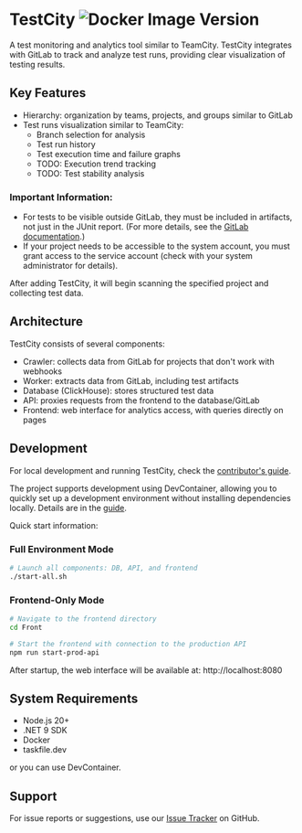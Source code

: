 # TestCity ![Docker Image Version](https://img.shields.io/docker/v/tihonove/testcity)

A test monitoring and analytics tool similar to TeamCity. TestCity integrates with GitLab to track and analyze test runs, providing clear visualization of testing results.

## Key Features

- Hierarchy: organization by teams, projects, and groups similar to GitLab
- Test runs visualization similar to TeamCity:
  - Branch selection for analysis
  - Test run history
  - Test execution time and failure graphs
  - TODO: Execution trend tracking
  - TODO: Test stability analysis

### Important Information:

- For tests to be visible outside GitLab, they must be included in artifacts, not just in the JUnit report. (For more details, see the [GitLab documentation](https://docs.gitlab.com/api/job_artifacts/#downloading-artifactsreports-files).)
- If your project needs to be accessible to the system account, you must grant access to the service account (check with your system administrator for details).

After adding TestCity, it will begin scanning the specified project and collecting test data.

## Architecture

TestCity consists of several components:
- Crawler: collects data from GitLab for projects that don't work with webhooks
- Worker: extracts data from GitLab, including test artifacts
- Database (ClickHouse): stores structured test data
- API: proxies requests from the frontend to the database/GitLab
- Frontend: web interface for analytics access, with queries directly on pages

## Development

For local development and running TestCity, check the [contributor's guide](DEVGUIDE.md).

The project supports development using DevContainer, allowing you to quickly set up a development environment without installing dependencies locally. Details are in the [guide](DEVGUIDE.md).

Quick start information:

### Full Environment Mode
```bash
# Launch all components: DB, API, and frontend
./start-all.sh
```

### Frontend-Only Mode
```bash
# Navigate to the frontend directory
cd Front

# Start the frontend with connection to the production API
npm run start-prod-api
```

After startup, the web interface will be available at: http://localhost:8080

## System Requirements

- Node.js 20+
- .NET 9 SDK
- Docker
- taskfile.dev

or you can use DevContainer.

## Support

For issue reports or suggestions, use our [Issue Tracker](https://github.com/tihonove/testcity/issues) on GitHub.